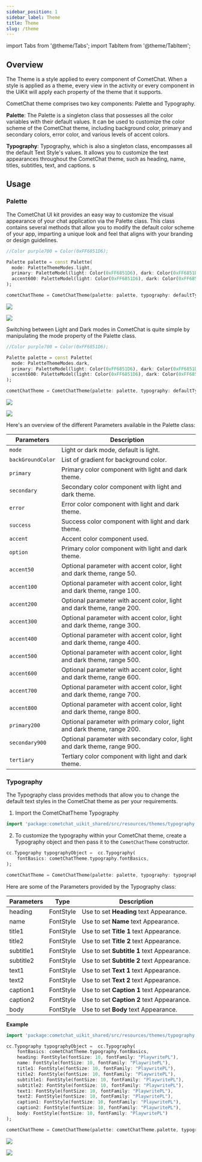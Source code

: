 ```yaml
---
sidebar_position: 1
sidebar_label: Theme
title: Theme
slug: /theme
---
```


import Tabs from '@theme/Tabs';
import TabItem from '@theme/TabItem';

## Overview

The Theme is a style applied to every component of CometChat. When a style is applied as a theme, every view in the activity or every component in the UiKit will apply each property of the theme that it supports.

CometChat theme comprises two key components: Palette and Typography.

**Palette**: The Palette is a singleton class that possesses all the color variables with their default values. It can be used to customize the color scheme of the CometChat theme, including background color, primary and secondary colors, error color, and various levels of accent colors.

**Typography**: Typography, which is also a singleton class, encompasses all the default Text Style's values. It allows you to customize the text appearances throughout the CometChat theme, such as heading, name, titles, subtitles, text, and captions.
s

## Usage

### Palette

The CometChat UI kit provides an easy way to customize the visual appearance of your chat application via the Palette class. This class contains several methods that allow you to modify the default color scheme of your app, imparting a unique look and feel that aligns with your branding or design guidelines.

<Tabs>

<TabItem value="Dart" label="Dart">

```dart
//Color purple700 = Color(0xFF6851D6);

Palette palette = const Palette(
  mode: PaletteThemeModes.light,
  primary: PaletteModel(light: Color(0xFF6851D6), dark: Color(0xFF6851D6)),
  accent600: PaletteModel(light: Color(0xFF6851D6), dark: Color(0xFF6851D6)),
);

cometChatTheme = CometChatTheme(palette: palette, typography: defaultTypographyTheme);
```

</TabItem>

</Tabs>

<Tabs>

<TabItem value="Android" label="Android">

![](../assets/android/theme_primary_cometchat_screens.png)

</TabItem>

<TabItem value="iOS" label="iOS">

![](../assets/ios/theme_primary_cometchat_screens.png)

</TabItem>

</Tabs>

Switching between Light and Dark modes in CometChat is quite simple by manipulating the mode property of the Palette class.

<Tabs>

<TabItem value="Dart" label="Dart">

```dart
//Color purple700 = Color(0xFF6851D6);

Palette palette = const Palette(
  mode: PaletteThemeModes.dark,
  primary: PaletteModel(light: Color(0xFF6851D6), dark: Color(0xFF6851D6)),
  accent600: PaletteModel(light: Color(0xFF6851D6), dark: Color(0xFF6851D6)),
);

cometChatTheme = CometChatTheme(palette: palette, typography: defaultTypographyTheme);
```

</TabItem>

</Tabs>

<Tabs>

<TabItem value="Android" label="Android">

![](../assets/android/theme_dark_mode_cometchat_screens.png)

</TabItem>

<TabItem value="iOS" label="iOS">

![](../assets/ios/theme_dark_mode_cometchat_screens.png)

</TabItem>

</Tabs>

Here's an overview of the different Parameters available in the Palette class:

| Parameters        | Description                                                                    |
|------------------|--------------------------------------------------------------------------------|
| `mode`           | Light or dark mode, default is light.                                          |
| `backGroundColor`| List of gradient for background color.                                         |
| `primary`        | Primary color component with light and dark theme.                             |
| `secondary`      | Secondary color component with light and dark theme.                           |
| `error`          | Error color component with light and dark theme.                               |
| `success`        | Success color component with light and dark theme.                             |
| `accent`         | Accent color component used.                                                   |
| `option`         | Primary color component with light and dark theme.                             |
| `accent50`       | Optional parameter with accent color, light and dark theme, range 50.          |
| `accent100`      | Optional parameter with accent color, light and dark theme, range 100.         |
| `accent200`      | Optional parameter with accent color, light and dark theme, range 200.         |
| `accent300`      | Optional parameter with accent color, light and dark theme, range 300.         |
| `accent400`      | Optional parameter with accent color, light and dark theme, range 400.         |
| `accent500`      | Optional parameter with accent color, light and dark theme, range 500.         |
| `accent600`      | Optional parameter with accent color, light and dark theme, range 600.         |
| `accent700`      | Optional parameter with accent color, light and dark theme, range 700.         |
| `accent800`      | Optional parameter with accent color, light and dark theme, range 800.         |
| `primary200`     | Optional parameter with primary color, light and dark theme, range 200.        |
| `secondary900`   | Optional parameter with secondary color, light and dark theme, range 900.      |
| `tertiary`       | Tertiary color component with light and dark theme.                            |


### Typography

The Typography class provides methods that allow you to change the default text styles in the CometChat theme as per your requirements.

1. Import the CometChatTheme Typography

<Tabs>

<TabItem value="Dart" label="Dart">

```dart
import 'package:cometchat_uikit_shared/src/resources/themes/typography.dart' as cc;
```

</TabItem>

</Tabs>

2. To customize the typography within your CometChat theme, create a Typography object and then pass it to the `CometChatTheme` constructor.

<Tabs>

<TabItem value="Dart" label="Dart">

```dart
cc.Typography typographyObject =  cc.Typography(
    fontBasics: cometChatTheme.typography.fontBasics,
);

cometChatTheme = CometChatTheme(palette: palette, typography: typographyObject);
```

</TabItem>

</Tabs>

Here are some of the Parameters provided by the Typography class:


| Parameters | Type | Description | 
| ---- | ---- | ---- | 
| heading | FontStyle | Use to set **Heading** text Appearance. | 
| name | FontStyle | Use to set **Name** text Appearance. | 
| title1 | FontStyle | Use to set **Title 1** text Appearance. | 
| title2 | FontStyle | Use to set **Title 2** text Appearance. | 
| subtitle1 | FontStyle | Use to set **Subtitle 1** text Appearance. | 
| subtitle2 | FontStyle | Use to set **Subtitle 2** text Appearance. | 
| text1 | FontStyle | Use to set **Text 1**  text Appearance. | 
| text2 | FontStyle | Use to set **Text 2** text Appearance. | 
| caption1 | FontStyle | Use to set **Caption 1** text Appearance. | 
| caption2 | FontStyle | Use to set **Caption 2** text Appearance. | 
| body | FontStyle | Use to set **Body** text Appearance. | 

**Example**

<Tabs>

<TabItem value="Dart" label="Dart">

```dart
import 'package:cometchat_uikit_shared/src/resources/themes/typography.dart' as cc;

cc.Typography typographyObject =  cc.Typography(
    fontBasics: cometChatTheme.typography.fontBasics,
    heading: FontStyle(fontSize: 10, fontFamily: "PlaywritePL"),
    name: FontStyle(fontSize: 10, fontFamily: "PlaywritePL"),
    title1: FontStyle(fontSize: 10, fontFamily: "PlaywritePL"),
    title2: FontStyle(fontSize: 10, fontFamily: "PlaywritePL"),
    subtitle1: FontStyle(fontSize: 10, fontFamily: "PlaywritePL"),
    subtitle2: FontStyle(fontSize: 10, fontFamily: "PlaywritePL"),
    text1: FontStyle(fontSize: 10, fontFamily: "PlaywritePL"),
    text2: FontStyle(fontSize: 10, fontFamily: "PlaywritePL"),
    caption1: FontStyle(fontSize: 10, fontFamily: "PlaywritePL"),
    caption2: FontStyle(fontSize: 10, fontFamily: "PlaywritePL"),
    body: FontStyle(fontSize: 10, fontFamily: "PlaywritePL")
);

cometChatTheme = CometChatTheme(palette: cometChatTheme.palette, typography: typographyObject);
```

</TabItem>

</Tabs>

<Tabs>

<TabItem value="Android" label="Android">

![](../assets/android/font_cometchat_screens.png)

</TabItem>

<TabItem value="iOS" label="iOS">

![](../assets/ios/font_cometchat_screens.png)

</TabItem>

</Tabs>






